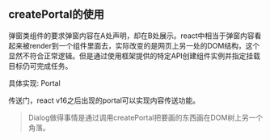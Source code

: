 <!--
 * @Author: Winnie
 * @Date: 2021-04-15 16:27:07
 * @LastEditors: Winnie
 * @LastEditTime: 2021-04-15 16:28:24
 * @Description: 作用
 * @FilePath: /demo/src/pages/lesson5/readme.md
-->
## createPortal的使用
弹窗类组件的要求弹窗内容在A处声明，却在B处展示。react中相当于弹窗内容看起来被render到一个组件里面去，实际改变的是网页上另一处的DOM结构，这个显然不符合正常逻辑。但是通过使用框架提供的特定API创建组件实例并指定挂载目标仍可完成任务。

具体实现: Portal

传送门，react v16之后出现的portal可以实现内容传送功能。

> Dialog做得事情是通过调用createPortal把要画的东西画在DOM树上另一个角落。